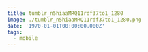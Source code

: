 ```yaml
---
title: tumblr_n5hiaaMRQ11rdf37to1_1280
image: ./tumblr_n5hiaaMRQ11rdf37to1_1280.png
date: '1970-01-01T00:00:00.000Z'
tags:
  - mobile
---
```


